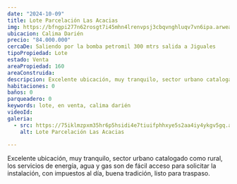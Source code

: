 ```yaml
---
date: "2024-10-09"
title: Lote Parcelación Las Acacias
img: https://bfngpi277n62rosgt7i45mhn4lrenvpsj3cbqvnghluqv7vn6ipa.arweave.net/CVpno1_7fai6Rp_RzrDt4uJG1fJOxBhVpjrpCv6t8h4
ubicacion: Calima Darién
precio: "84.000.000"
cercaDe: Saliendo por la bomba petromil 300 mtrs salida a Jiguales
tipoPropiedad: Lote
estado: Venta
areaPropiedad: 160
areaConstruida:
descripcion: Excelente ubicación, muy tranquilo, sector urbano catalogado como rural, los servicios de energía, agua y gas son de fácil acceso para solicitar la instalación, con impuestos al día, buena tradición, listo para traspaso.
habitaciones: 0
baños: 0
parqueadero: 0
keywords: lote, en venta, calima darién
videoId: 
galeria:
  - src: https://75iklmzpxm35hr6p5hsidi4e7tiuifphhxye5s2aa4iy4ykgv5gq.arweave.net/_1Clsy-7N9PHz-nkgaOE_NFEFec98E7LQAcRjmFGr00
    alt: Lote Parcelación Las Acacias
  
---
```

Excelente ubicación, muy tranquilo, sector urbano catalogado como rural, los servicios de energía, agua y gas son de fácil acceso para solicitar la instalación, con impuestos al día, buena tradición, listo para traspaso. <br><br>